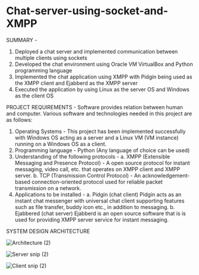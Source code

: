 # Chat-server-using-socket-and-XMPP

SUMMARY -
1. Deployed a chat server and implemented communication between multiple clients using sockets
2. Developed the chat environment using Oracle VM VirtualBox and Python programming language
3. Implemented the chat application using XMPP with Pidgin being used as the XMPP client and Ejabberd as the XMPP server
4. Executed the application by using Linux as the server OS and Windows as the client OS

PROJECT REQUIREMENTS -
Software provides relation between human and computer. Various software and technologies  needed in this project are as follows:
1. Operating Systems - This project has been implemented successfully with Windows OS acting as a server and a Linux VM (VM instance) running on a Windows OS as a client. 
2. Programming language - Python (Any language of choice can be used)
3. Understanding of the following protocols - 
a. XMPP (Extensible Messaging and Presence Protocol) - A open source protocol for instant messaging, video call, etc. that operates on XMPP client and XMPP server.
b. TCP (Transmission Control Protocol) - An acknowledgement-based connection-oriented protocol used for reliable packet transmission on a network.
4. Applications to be installed -
a. Pidgin (chat client)
Pidgin acts as an instant chat messenger with universal chat client supporting features such as file transfer, buddy icon etc., in addition to messaging. 
b. Ejabbered (chat server)
Ejabberd is an open source software that is is used for providing XMPP server service for instant messaging.

SYSTEM DESIGN ARCHITECTURE


![Architecture (2)](https://user-images.githubusercontent.com/22990797/124071747-af3a1900-d9f4-11eb-9792-f51a298d0344.png)



![Server snip (2)](https://user-images.githubusercontent.com/22990797/124071769-b7925400-d9f4-11eb-95ab-4b806807d90e.PNG)



![Client snip (2)](https://user-images.githubusercontent.com/22990797/124071776-bb25db00-d9f4-11eb-9a6a-074f4536c7ed.PNG)

